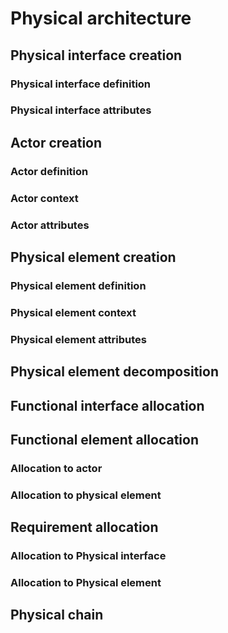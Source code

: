 # Physical architecture

## Physical interface creation

### Physical interface definition

### Physical interface attributes

## Actor creation

### Actor definition

### Actor context

### Actor attributes

## Physical element creation

### Physical element definition

### Physical element context

### Physical element attributes

## Physical element decomposition

## Functional interface allocation

## Functional element allocation

### Allocation to actor

### Allocation to physical element

## Requirement allocation

### Allocation to Physical interface

### Allocation to Physical element

## Physical chain

